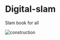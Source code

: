 # Digital-slam
Slam book for all

![construction](https://user-images.githubusercontent.com/48166328/99162680-54360900-2726-11eb-931d-849d67885de6.png)
